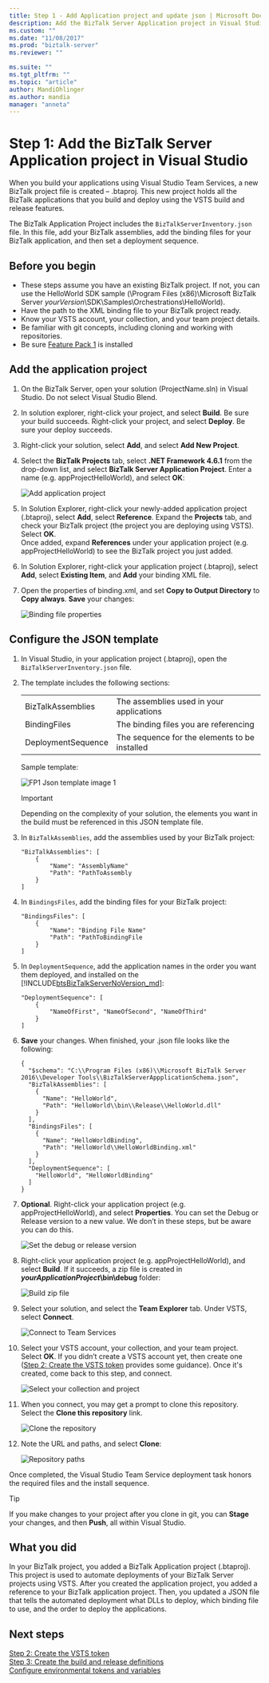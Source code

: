 ```yaml
---
title: Step 1 - Add Application project and update json | Microsoft Docs
description: Add the BizTalk Server Application project in Visual Studio, and update the BizTalkServerInventory.json file with the DLLs, binding files, and deployment sequence of your applications - Visual Studio Team Services
ms.custom: ""
ms.date: "11/08/2017"
ms.prod: "biztalk-server"
ms.reviewer: ""

ms.suite: ""
ms.tgt_pltfrm: ""
ms.topic: "article"
author: MandiOhlinger
ms.author: mandia
manager: "anneta"
---
```


# Step 1: Add the BizTalk Server Application project in Visual Studio

When you build your applications using Visual Studio Team Services, a new BizTalk project file is created – .btaproj. This new project holds all the BizTalk applications that you build and deploy using the VSTS build and release features. 

The BizTalk Application Project includes the `BizTalkServerInventory.json` file. In this file, add your BizTalk assemblies, add the binding files for your BizTalk application, and then set a deployment sequence. 

## Before you begin

* These steps assume you have an existing BizTalk project. If not, you can use the HelloWorld SDK sample (\Program Files (x86)\Microsoft BizTalk Server *yourVersion*\SDK\Samples\Orchestrations\HelloWorld). 
* Have the path to the XML binding file to your BizTalk project ready. 
* Know your VSTS account, your collection, and your team project details.
* Be familiar with git concepts, including cloning and working with repositories. 
* Be sure [Feature Pack 1](https://www.microsoft.com/download/details.aspx?id=55100) is installed

## Add the application project

1. On the BizTalk Server, open your solution (ProjectName.sln) in Visual Studio. Do not select Visual Studio Blend.

2. In solution explorer, right-click your project, and select **Build**. Be sure your build succeeds. Right-click your project, and select **Deploy**. Be sure your deploy succeeds.

3. Right-click your solution, select **Add**, and select **Add New Project**.

4. Select the **BizTalk Projects** tab, select **.NET Framework 4.6.1** from the drop-down list, and select **BizTalk Server Application Project**. Enter a name (e.g. appProjectHelloWorld), and select **OK**:  

    ![Add application project](../core/media/add-application-project.png)

5. In Solution Explorer, right-click your newly-added application project (.btaproj), select **Add**, select **Reference**. Expand the **Projects** tab, and check your BizTalk project (the project you are deploying using VSTS). Select **OK**.  
    Once added, expand **References** under your application project (e.g. appProjectHelloWorld) to see the BizTalk project you just added. 

6. In Solution Explorer, right-click your application project (.btaproj), select **Add**, select **Existing Item**, and **Add** your binding XML file.

7. Open the properties of binding.xml, and set **Copy to Output Directory** to **Copy always**. **Save** your changes:  

    ![Binding file properties](../core/media/xml-binding-file-properties.png)


## Configure the JSON template

1. In Visual Studio, in your application project (.btaproj), open the `BizTalkServerInventory.json` file. 

2. The template includes the following sections: 

    | | |
	|---|---|
	|BizTalkAssemblies | The assemblies used in your applications |
	|BindingFiles | The binding files you are referencing|
	|DeploymentSequence | The sequence for the elements to be installed|
	
	Sample template: 
	
	![FP1 Json template image 1](../core/media/fp1-json-template-image-1.png)

    > [!IMPORTANT]
	> Depending on the complexity of your solution, the elements you want in the build must be referenced in this JSON template file.

3. In `BizTalkAssemblies`, add the assemblies used by your BizTalk project: 

	```
	"BizTalkAssemblies": [
		{
			"Name": "AssemblyName"
			"Path": "PathToAssembly
		}
	]
	```

4. In `BindingsFiles`, add the binding files for your BizTalk project: 

	```
	"BindingsFiles": [
		{
			"Name": "Binding File Name"
			"Path": "PathToBindingFile
		}
	]
	```

5. In `DeploymentSequence`, add the application names in the order you want them deployed, and installed on the [!INCLUDE[btsBizTalkServerNoVersion_md](../includes/btsbiztalkservernoversion-md.md)]: 

	```
	"DeploymentSequence": [
		{
			"NameOfFirst", "NameOfSecond", "NameOfThird"
		}
	]
	```


6. **Save** your changes. When finished, your .json file looks like the following: 

	```
	{
	  "$schema": "C:\\Program Files (x86)\\Microsoft BizTalk Server 2016\\Developer Tools\\BizTalkServerAppplicationSchema.json",
	  "BizTalkAssemblies": [
	    {
	      "Name": "HelloWorld",
	      "Path": "HelloWorld\\bin\\Release\\HelloWorld.dll"
	    }
	  ],
	  "BindingsFiles": [
	    {
	      "Name": "HelloWorldBinding",
	      "Path": "HelloWorld\\HelloWorldBinding.xml"
	    }
	  ],
	  "DeploymentSequence": [
	    "HelloWorld", "HelloWorldBinding"
	  ]
	}
	```

7. **Optional**. Right-click your application project (e.g. appProjectHelloWorld), and select **Properties**. You can set the Debug or Release version to a new value. We don’t in these steps, but be aware you can do this.  

    ![Set the debug or release version](../core/media/application-project-version.png)

8. Right-click your application project (e.g. appProjectHelloWorld), and select **Build**. If it succeeds, a zip file is created in ***yourApplicationProject*\bin\debug** folder:  

    ![Build zip file](../core/media/application-project-zip-file.png)

9. Select your solution, and select the **Team Explorer** tab. Under VSTS, select **Connect**.  

    ![Connect to Team Services](../core/media/connect-team-services.png)

10. Select your VSTS account, your collection, and your team project. Select **OK**. If you didn’t create a VSTS account yet, then create one ([Step 2: Create the VSTS token](feature-pack-create-vsts-token.md) provides some guidance). Once it's created, come back to this step, and connect.  

    ![Select your collection and project](../core/media/team-collections-projects.png)

11. When you connect, you may get a prompt to clone this repository. Select the **Clone this repository** link.  

    ![Clone the repository](../core/media/vsts-clone-repository.png)

12. Note the URL and paths, and select **Clone**:  

    ![Repository paths](../core/media/clone-repo-paths.png)

Once completed, the Visual Studio Team Service deployment task honors the required files and the install sequence. 

> [!TIP]
> If you make changes to your project after you clone in git, you can **Stage** your changes, and then **Push**, all within Visual Studio. 

## What you did

In your BizTalk project, you added a BizTalk Application project (.btaproj). This project is used to automate deployments of your BizTalk Server projects using VSTS. After you created the application project, you added a reference to your BizTalk application project. Then, you updated a JSON file that tells the automated deployment what DLLs to deploy, which binding file to use, and the order to deploy the applications. 

## Next steps
[Step 2: Create the VSTS token](feature-pack-create-vsts-token.md)  
[Step 3: Create the build and release definitions](feature-pack-add-build-release-definitions.md)  
[Configure environmental tokens and variables](configure-environmental-tokens-and-variables-for-automatic-deployment.md)